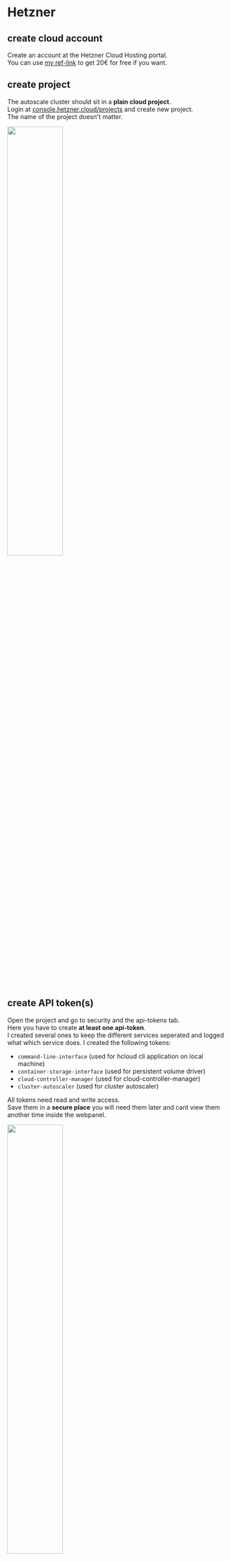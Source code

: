 # Hetzner
## create cloud account
Create an account at the Hetzner Cloud Hosting portal.  
You can use [my ref-link](https://hetzner.cloud/?ref=QVP9EsLHwtNY) to get 20€ for free if you want. 

## create project
The autoscale cluster should sit in a **plain cloud project**.  
Login at [console.hetzner.cloud/projects](https://console.hetzner.cloud/projects) and create new project.  
The name of the project doesn't matter.  

<img src="../../assets/prerequisites/hetzner/create-project.png" width=50%>

## create API token(s)
Open the project and go to security and the api-tokens tab.  
Here you have to create **at least one api-token**.  
I created several ones to keep the different services seperated and logged what which service does. 
I created the following tokens:

  * `command-line-interface` (used for hcloud cli application on local machine)
  * `container-storage-interface` (used for persistent volume driver)
  * `cloud-controller-manager` (used for cloud-controller-manager)
  * `cluster-autoscaler` (used for cluster autoscaler)  

All tokens need read and write access.  
Save them in a **secure place** you will need them later and cant view them another time inside the webpanel.

<img src="../../assets/prerequisites/hetzner/create-api-tokens.png" width=50%>

## upload ssh-key(s)
Stay inside the security part of the hetzner webinterface and open the tab for the ssh-keys.  
Click add to upload your ssh-key(s). Paste your public key to the window.  
They will be later added to the servers when we create them. 
If you want to create a new ssh-key you can use `ssh-keygen`. 